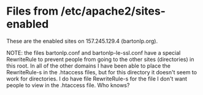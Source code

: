 # Files from /etc/apache2/sites-enabled
These are the enabled sites on 157.245.129.4 (bartonlp.org).

NOTE: the files bartonlp.conf and bartonlp-le-ssl.conf have a special RewriteRule to prevent people from going to
the other sites (directories) in this root. In all of the other domains I have been able to place the RewriteRule-s
in the .htaccess files, but for this directory it doesn't seem to work for directories. I do have file RewriteRule-s
for the file I don't want people to view in the .htaccess file. Who knows?

